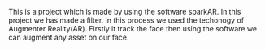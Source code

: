 This is a project which is made by using the software sparkAR.
In this project we has made a filter.
in this process we used the techonogy of Augmenter Reality(AR).
Firstly it track the face then using the software we can augment any asset on our face.
